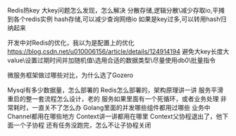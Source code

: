Redis热key 大key问题怎么发现，怎么解决
分散存储,逻辑分散\减少存取io,平摊到各个redis实例
hash存储,可以减少查询网络io
如果是key过多,可以转用hash归纳起来

开发中对Redis的优化，我以为是配置上的优化
https://blog.csdn.net/u010006156/article/details/124914194
避免大key长度大value\设置过期时间并加随机值\选用合适的数据类型\尽量使用db0\批量指令

微服务框架做过哪些对比，为什么选了Gozero

Mysql有多少数据量，怎么部署的
Redis怎么部署的，架构原理讲一讲
服务平滑重启的整一套流程怎么设计，老的
服务如果里面有一个死循环，或者业务处理 非常耗时，一直关不了怎么办
Golang里面的并发哪些组件都用过哪些
业务中Channel都用在哪些地方
Context讲一讲都用在哪里
Context父协程退出了，他下面一个子协程
还有任务没跑完，怎么不让子协程关闭